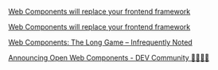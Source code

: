
[Web Components will replace your frontend framework](https://blog.usejournal.com/web-components-will-replace-your-frontend-framework-3b17a580831c)



[Web Components will replace your frontend framework](https://blog.usejournal.com/web-components-will-replace-your-frontend-framework-3b17a580831c)



[Web Components: The Long Game – Infrequently Noted](https://infrequently.org/2017/10/web-components-the-long-game/)



[Announcing Open Web Components - DEV Community 👩‍💻👨‍💻](https://dev.to/thepassle/announcing-open-web-components-5h7)
